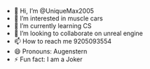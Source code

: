 - 👋 Hi, I’m @UniqueMax2005
- 👀 I’m interested in muscle cars
- 🌱 I’m currently learning CS
- 💞️ I’m looking to collaborate on unreal engine 
- 📫 How to reach me 9205093554
- 😄 Pronouns: Augenstern
- ⚡ Fun fact: I am a Joker 

<!---
UniqueMax2005/UniqueMax2005 is a ✨ special ✨ repository because its `README.md` (this file) appears on your GitHub profile.
You can click the Preview link to take a look at your changes.
--->
